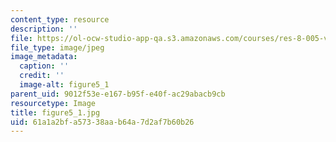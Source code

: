 ```yaml
---
content_type: resource
description: ''
file: https://ol-ocw-studio-app-qa.s3.amazonaws.com/courses/res-8-005-vibrations-and-waves-problem-solving-fall-2012/61a1a2bfa57338aab64a7d2af7b60b26_figure5_1.jpg
file_type: image/jpeg
image_metadata:
  caption: ''
  credit: ''
  image-alt: figure5_1
parent_uid: 9012f53e-e167-b95f-e40f-ac29abacb9cb
resourcetype: Image
title: figure5_1.jpg
uid: 61a1a2bf-a573-38aa-b64a-7d2af7b60b26
---
```

